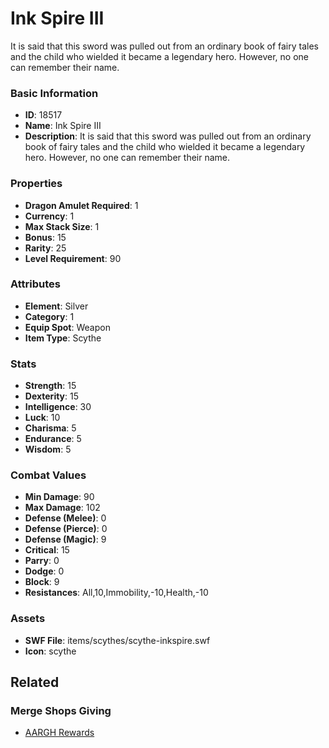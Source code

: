 # Ink Spire III

It is said that this sword was pulled out from an ordinary book of fairy tales and the child who wielded it became a legendary hero. However, no one can remember their name.

### Basic Information

- **ID**: 18517
- **Name**: Ink Spire III
- **Description**: It is said that this sword was pulled out from an ordinary book of fairy tales and the child who wielded it became a legendary hero. However, no one can remember their name.

### Properties

- **Dragon Amulet Required**: 1
- **Currency**: 1
- **Max Stack Size**: 1
- **Bonus**: 15
- **Rarity**: 25
- **Level Requirement**: 90

### Attributes

- **Element**: Silver
- **Category**: 1
- **Equip Spot**: Weapon
- **Item Type**: Scythe

### Stats

- **Strength**: 15
- **Dexterity**: 15
- **Intelligence**: 30
- **Luck**: 10
- **Charisma**: 5
- **Endurance**: 5
- **Wisdom**: 5

### Combat Values

- **Min Damage**: 90
- **Max Damage**: 102
- **Defense (Melee)**: 0
- **Defense (Pierce)**: 0
- **Defense (Magic)**: 9
- **Critical**: 15
- **Parry**: 0
- **Dodge**: 0
- **Block**: 9
- **Resistances**: All,10,Immobility,-10,Health,-10

### Assets

- **SWF File**: items/scythes/scythe-inkspire.swf
- **Icon**: scythe

## Related

### Merge Shops Giving

- [AARGH Rewards](../merge-shops/298-aargh-rewards.md)

